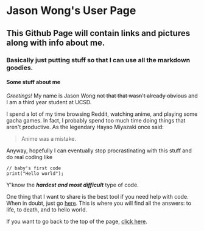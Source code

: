 # Jason Wong's User Page
## This Github Page will contain links and pictures along with info about me.
### Basically just putting stuff so that I can use all the markdown goodies.

#### **Some stuff about me**

*Greetings!* My name is Jason Wong ~~not that that wasn't already obvious~~ and I am a third year student at UCSD.

I spend a lot of my time browsing Reddit, watching anime, and playing some gacha games. In fact, I probably spend too much time
doing things that aren't productive. As the legendary Hayao Miyazaki once said:

> Anime was a mistake.

Anyway, hopefully I can eventually stop procrastinating with this stuff and do real coding like
```
// baby's first code
print("Hello world");
```
Y'know the ***hardest and most difficult*** type of code.

One thing that I want to share is the best tool if you need help with code. When in doubt, just go [here](https://www.google.com/).
This is where you will find all the answers: to life, to death, and to hello world.

If you want to go back to the top of the page, [click here](https://github.com/jpwong0316/jpwong0316.github.io/blob/main/README.md#jason-wongs-user-page).
